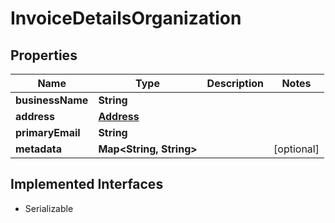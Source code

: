 

# InvoiceDetailsOrganization


## Properties

| Name | Type | Description | Notes |
|------------ | ------------- | ------------- | -------------|
|**businessName** | **String** |  |  |
|**address** | [**Address**](Address.md) |  |  |
|**primaryEmail** | **String** |  |  |
|**metadata** | **Map&lt;String, String&gt;** |  |  [optional] |


## Implemented Interfaces

* Serializable


